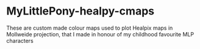 # MyLittlePony-healpy-cmaps
These are custom made colour maps used to plot Healpix maps in Mollweide projection, that I made in honour of my childhood favourite MLP characters
